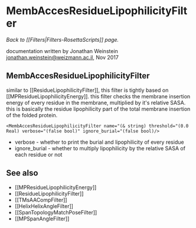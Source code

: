 # MembAccesResidueLipophilicityFilter
*Back to [[Filters|Filters-RosettaScripts]] page.*

documentation written by Jonathan Weinstein jonathan.weinstein@weizmann.ac.il, Nov 2017

## MembAccesResidueLipophilicityFilter
similar to [[ResidueLipophilicityFilter]], this filter is tightly based on [[MPResidueLipophilicityEnergy]].
this filter checks the membrane insertion energy of every residue in the membrane, multiplied by it's relative SASA. this is basically the residue lipophilicity part of the total membrane insertion of the folded protein.

`<MembAccesResidueLipophilicityFilter name="(& string) threshold="(0.0 Real) verbose="(false bool)" ignore_burial="(false bool)/>`

- verbose - whether to print the burial and lipophilicity of every residue
- ignore_burial - whether to multiply lipophilicity by the relative SASA of each residue or not

## See also
* [[MPResidueLipophilicityEnergy]]
* [[ResidueLipophilicityFilter]]
* [[TMsAACompFilter]]
* [[HelixHelixAngleFilter]]
* [[SpanTopologyMatchPoseFilter]]
* [[MPSpanAngleFilter]]